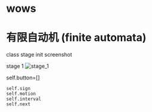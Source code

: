 # wows
# 有限自动机 (finite automata)

class stage
init screenshot

stage 1
![stage_1]("stage_0.png")








self.button=[]

	self.sign
	self.motion
	self.interval
	self.next
